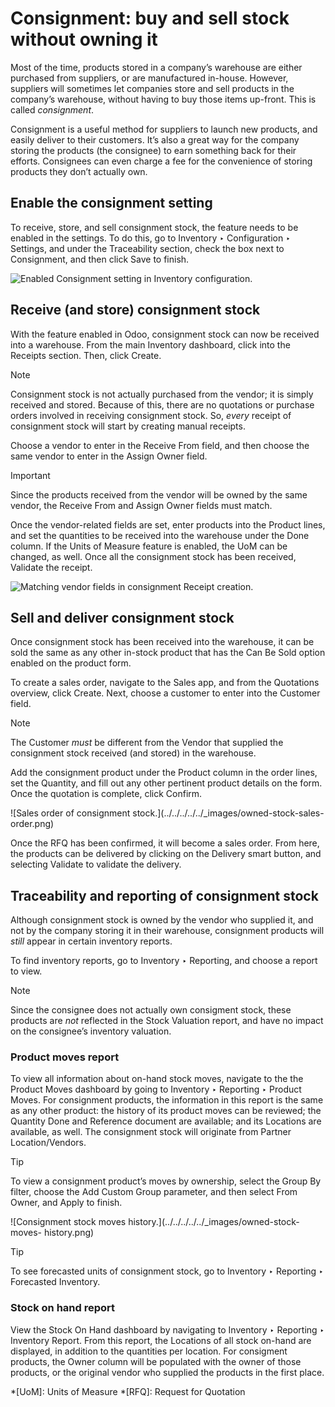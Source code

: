 # Consignment: buy and sell stock without owning it

Most of the time, products stored in a company’s warehouse are either
purchased from suppliers, or are manufactured in-house. However, suppliers
will sometimes let companies store and sell products in the company’s
warehouse, without having to buy those items up-front. This is called
_consignment_.

Consignment is a useful method for suppliers to launch new products, and
easily deliver to their customers. It’s also a great way for the company
storing the products (the consignee) to earn something back for their efforts.
Consignees can even charge a fee for the convenience of storing products they
don’t actually own.

## Enable the consignment setting

To receive, store, and sell consignment stock, the feature needs to be enabled
in the settings. To do this, go to Inventory ‣ Configuration ‣ Settings, and
under the Traceability section, check the box next to Consignment, and then
click Save to finish.

![Enabled Consignment setting in Inventory
configuration.](../../../../../_images/owned-stock-enable-consignment.png)

## Receive (and store) consignment stock

With the feature enabled in Odoo, consignment stock can now be received into a
warehouse. From the main Inventory dashboard, click into the Receipts section.
Then, click Create.

Note

Consignment stock is not actually purchased from the vendor; it is simply
received and stored. Because of this, there are no quotations or purchase
orders involved in receiving consignment stock. So, _every_ receipt of
consignment stock will start by creating manual receipts.

Choose a vendor to enter in the Receive From field, and then choose the same
vendor to enter in the Assign Owner field.

Important

Since the products received from the vendor will be owned by the same vendor,
the Receive From and Assign Owner fields must match.

Once the vendor-related fields are set, enter products into the Product lines,
and set the quantities to be received into the warehouse under the Done
column. If the Units of Measure feature is enabled, the UoM can be changed, as
well. Once all the consignment stock has been received, Validate the receipt.

![Matching vendor fields in consignment Receipt
creation.](../../../../../_images/owned-stock-receipt-fields.png)

## Sell and deliver consignment stock

Once consignment stock has been received into the warehouse, it can be sold
the same as any other in-stock product that has the Can Be Sold option enabled
on the product form.

To create a sales order, navigate to the Sales app, and from the Quotations
overview, click Create. Next, choose a customer to enter into the Customer
field.

Note

The Customer _must_ be different from the Vendor that supplied the consignment
stock received (and stored) in the warehouse.

Add the consignment product under the Product column in the order lines, set
the Quantity, and fill out any other pertinent product details on the form.
Once the quotation is complete, click Confirm.

![Sales order of consignment stock.](../../../../../_images/owned-stock-sales-
order.png)

Once the RFQ has been confirmed, it will become a sales order. From here, the
products can be delivered by clicking on the Delivery smart button, and
selecting Validate to validate the delivery.

## Traceability and reporting of consignment stock

Although consignment stock is owned by the vendor who supplied it, and not by
the company storing it in their warehouse, consignment products will _still_
appear in certain inventory reports.

To find inventory reports, go to Inventory ‣ Reporting, and choose a report to
view.

Note

Since the consignee does not actually own consigment stock, these products are
_not_ reflected in the Stock Valuation report, and have no impact on the
consignee’s inventory valuation.

### Product moves report

To view all information about on-hand stock moves, navigate to the the Product
Moves dashboard by going to Inventory ‣ Reporting ‣ Product Moves. For
consignment products, the information in this report is the same as any other
product: the history of its product moves can be reviewed; the Quantity Done
and Reference document are available; and its Locations are available, as
well. The consignment stock will originate from Partner Location/Vendors.

Tip

To view a consignment product’s moves by ownership, select the Group By
filter, choose the Add Custom Group parameter, and then select From Owner, and
Apply to finish.

![Consignment stock moves history.](../../../../../_images/owned-stock-moves-
history.png)

Tip

To see forecasted units of consignment stock, go to Inventory ‣ Reporting ‣
Forecasted Inventory.

### Stock on hand report

View the Stock On Hand dashboard by navigating to Inventory ‣ Reporting ‣
Inventory Report. From this report, the Locations of all stock on-hand are
displayed, in addition to the quantities per location. For consigment
products, the Owner column will be populated with the owner of those products,
or the original vendor who supplied the products in the first place.

  *[UoM]: Units of Measure
  *[RFQ]: Request for Quotation

